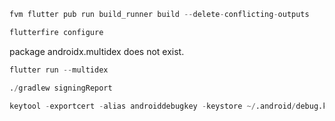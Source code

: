 ```s
fvm flutter pub run build_runner build --delete-conflicting-outputs
```

```s
flutterfire configure
```

package androidx.multidex does not exist.
```s
flutter run --multidex
```

```s
./gradlew signingReport
```

```s
keytool -exportcert -alias androiddebugkey -keystore ~/.android/debug.keystore | openssl sha1 -binary | openssl base64
```